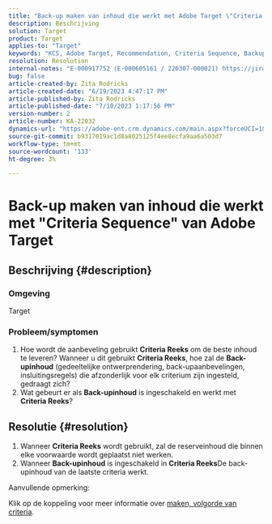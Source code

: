 ```yaml
---
title: "Back-up maken van inhoud die werkt met Adobe Target \"Criteria Sequence\""
description: Beschrijving
solution: Target
product: Target
applies-to: "Target"
keywords: "KCS, Adobe Target, Recommendation, Criteria Sequence, Backup Content"
resolution: Resolution
internal-notes: "E-000917752 (E-000605161 / 220307-000021) https://jira.corp.adobe.com/browse/RECS-5221 https://jira.corp.adobe.com/browse/RECS-5395"
bug: false
article-created-by: Zita Rodricks
article-created-date: "6/19/2023 4:47:17 PM"
article-published-by: Zita Rodricks
article-published-date: "7/10/2023 1:17:56 PM"
version-number: 2
article-number: KA-22032
dynamics-url: "https://adobe-ent.crm.dynamics.com/main.aspx?forceUCI=1&pagetype=entityrecord&etn=knowledgearticle&id=858747ed-c00e-ee11-8f6d-6045bd006b3d"
source-git-commit: b9317019ac1d8a8025125f4ee8ecfa9aa6a503d7
workflow-type: tm+mt
source-wordcount: '133'
ht-degree: 3%

---
```


# Back-up maken van inhoud die werkt met &quot;Criteria Sequence&quot; van Adobe Target

## Beschrijving {#description}


### Omgeving

Target

### Probleem/symptomen

1. Hoe wordt de aanbeveling gebruikt <b>Criteria Reeks</b> om de beste inhoud te leveren? Wanneer u dit gebruikt <b>Criteria Reeks</b>, hoe zal de <b>Back-upinhoud</b> (gedeeltelijke ontwerprendering, back-upaanbevelingen, insluitingsregels) die afzonderlijk voor elk criterium zijn ingesteld, gedraagt zich?
2. Wat gebeurt er als <b>Back-upinhoud</b> is ingeschakeld en werkt met <b>Criteria Reeks</b>?



## Resolutie {#resolution}


1. Wanneer <b>Criteria Reeks</b> wordt gebruikt, zal de reserveinhoud die binnen elke voorwaarde wordt geplaatst niet werken.
2. Wanneer <b>Back-upinhoud</b> is ingeschakeld in <b>Criteria Reeks</b>De back-upinhoud van de laatste criteria werkt.


Aanvullende opmerking:

Klik op de koppeling voor meer informatie over [maken, volgorde van criteria](https://experienceleague.adobe.com/docs/target/using/recommendations/criteria/create-criteria-sequence.html).
